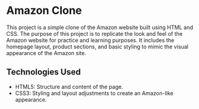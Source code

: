 <h1>Amazon Clone</h1>
This project is a simple clone of the Amazon website built using HTML and CSS. The purpose of this project is to replicate the look and feel of the Amazon website for practice and learning purposes. It includes the homepage layout, product sections, and basic styling to mimic the visual appearance of the Amazon site.
<h2>Technologies Used</h2>
<ul>
<li>HTML5: Structure and content of the page.</li>
<li>CSS3: Styling and layout adjustments to create an Amazon-like appearance.</li>
</ul>
